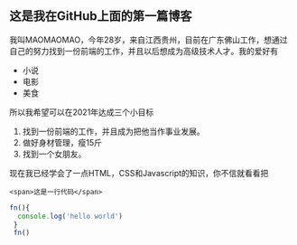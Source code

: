 ## 这是我在GitHub上面的第一篇博客
  我叫MAOMAOMAO，今年28岁，来自江西贵州，目前在广东佛山工作，想通过自己的努力找到一份前端的工作，并且以后想成为高级技术人才。我的爱好有
* 小说
* 电影
* 美食

所以我希望可以在2021年达成三个小目标
1. 找到一份前端的工作，并且成为把他当作事业发展。
2. 做好身材管理，瘦15斤
3. 找到一个女朋友。

现在我已经学会了一点HTML，CSS和Javascript的知识，你不信就看看把 

`<span>这是一行代码</span>`

````javascript
fn(){
  console.log('hello world')
 }
 fn()
 ````
